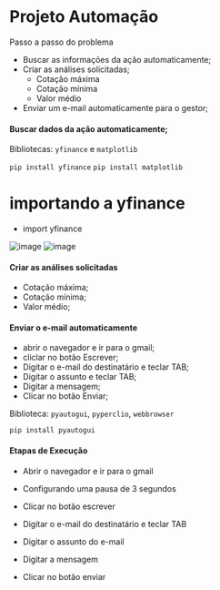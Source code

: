 # Projeto Automação

Passo a passo do problema

- Buscar as informações da ação automaticamente;
- Criar as análises solicitadas;
    - Cotação máxima
    - Cotação mínima
    - Valor médio
- Enviar um e-mail automaticamente para o gestor;
  
#### Buscar dados da ação automaticamente;

Bibliotecas: `yfinance` e `matplotlib`

`pip install yfinance`
`pip install matplotlib`

# importando a yfinance
  - import yfinance

![image](https://github.com/user-attachments/assets/fbc511db-de50-4436-bd60-9e648345d98c)
![image](https://github.com/user-attachments/assets/73366c95-eddb-4a01-8d5e-9288c775e33f)

#### Criar as análises solicitadas

- Cotação máxima;
- Cotação mínima;
- Valor médio;

#### Enviar o e-mail automaticamente

- abrir o navegador e ir para o gmail;
- cliclar no botão Escrever;
- Digitar o e-mail do destinatário e teclar TAB;
- Digitar o assunto e teclar TAB;
- Digitar a mensagem;
- Clicar no botão Enviar;

Biblioteca: `pyautogui`, `pyperclio`, `webbrowser`

`pip install pyautogui`

#### Etapas de Execução

- Abrir o navegador e ir para o gmail

- Configurando uma pausa de 3 segundos

- Clicar no botão escrever

- Digitar o e-mail do destinatário e teclar TAB

- Digitar o assunto do e-mail

- Digitar a mensagem

- Clicar no botão enviar



